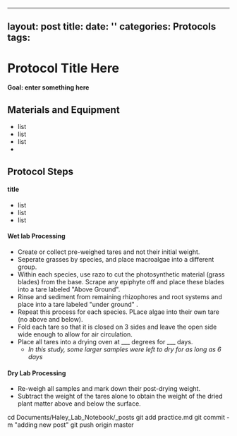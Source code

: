 
---
layout: post
title: 
date: ''
categories: Protocols
tags: 
---
# Protocol Title Here


**Goal: enter something here**   


## Materials and Equipment  
- list 
- list
- list
- 


## Protocol Steps

#### title
- list
- list
- list

#### Wet lab Processing
- Create or collect pre-weighed tares and not their initial weight. 
- Seperate grasses by species, and place macroalgae into a different group. 
- Within each species, use razo to cut the photosynthetic material (grass blades) from the base. Scrape any epiphyte off and place these blades into a tare labeled "Above Ground".
- Rinse and sediment from remaining rhizophores and root systems and place into a tare labeled "under ground" .
- Repeat this process for each species. PLace algae into their own tare (no above and below).
- Fold each tare so that it is closed on 3 sides and leave the open side wide enough to allow for air circulation.
- Place all tares into a drying oven at ___ degrees for ___ days. 
    - *In this study, some larger samples were left to dry for as long as 6 days*


#### Dry Lab Processing
- Re-weigh all samples and mark down their post-drying weight. 
- Subtract the weight of the tares alone to obtain the weight of the dried plant matter above and below the surface. 



cd Documents/Haley_Lab_Notebook/_posts
git add practice.md
git commit -m "adding new post"
git push origin master
